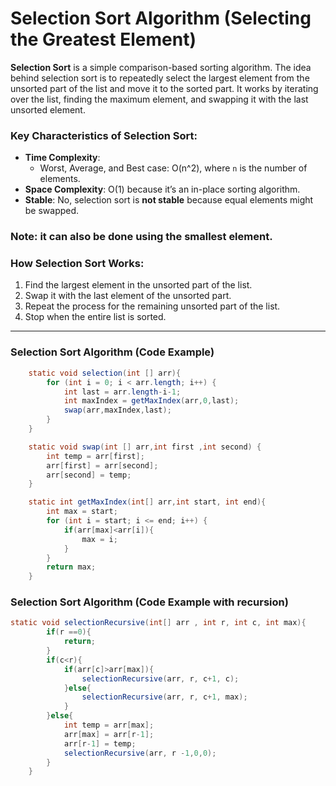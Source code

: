 # Selection Sort Algorithm (Selecting the Greatest Element)

**Selection Sort** is a simple comparison-based sorting algorithm. The idea behind selection sort is to repeatedly select the largest element from the unsorted part of the list and move it to the sorted part. It works by iterating over the list, finding the maximum element, and swapping it with the last unsorted element.

### Key Characteristics of Selection Sort:
- **Time Complexity**:
  - Worst, Average, and Best case: O(n^2), where `n` is the number of elements.
- **Space Complexity**: O(1) because it’s an in-place sorting algorithm.
- **Stable**: No, selection sort is **not stable** because equal elements might be swapped.

### Note: it can also be done using the smallest element.

### How Selection Sort Works:
1. Find the largest element in the unsorted part of the list.
2. Swap it with the last element of the unsorted part.
3. Repeat the process for the remaining unsorted part of the list.
4. Stop when the entire list is sorted.

---

### Selection Sort Algorithm (Code Example)

```java
    static void selection(int [] arr){
        for (int i = 0; i < arr.length; i++) {
            int last = arr.length-i-1;
            int maxIndex = getMaxIndex(arr,0,last);
            swap(arr,maxIndex,last);
        }
    }

    static void swap(int [] arr,int first ,int second) {
        int temp = arr[first];
        arr[first] = arr[second];
        arr[second] = temp;
    }

    static int getMaxIndex(int[] arr,int start, int end){
        int max = start;
        for (int i = start; i <= end; i++) {
            if(arr[max]<arr[i]){
                max = i;
            }
        }
        return max;
    }
```


### Selection Sort Algorithm (Code Example with recursion)

```java
static void selectionRecursive(int[] arr , int r, int c, int max){
        if(r ==0){
            return;
        }
        if(c<r){
            if(arr[c]>arr[max]){
                selectionRecursive(arr, r, c+1, c);
            }else{
                selectionRecursive(arr, r, c+1, max);
            }
        }else{
            int temp = arr[max];
            arr[max] = arr[r-1];
            arr[r-1] = temp;
            selectionRecursive(arr, r -1,0,0);
        }
    }
```